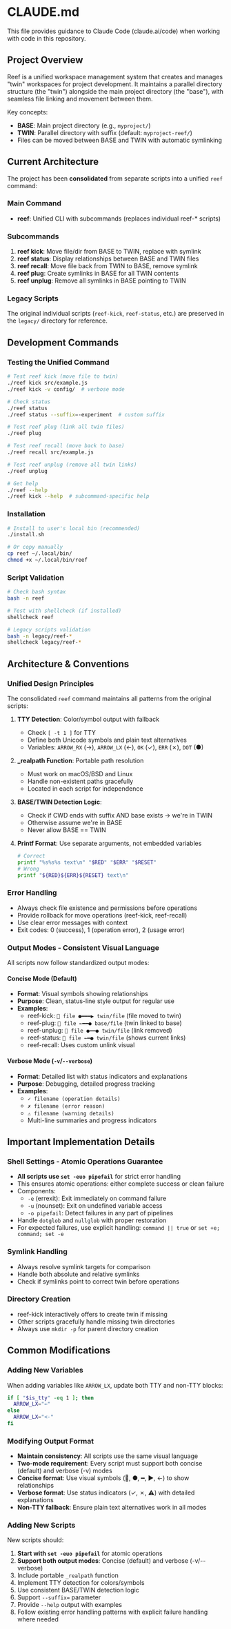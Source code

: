 # CLAUDE.md

This file provides guidance to Claude Code (claude.ai/code) when working with code in this repository.

## Project Overview

Reef is a unified workspace management system that creates and manages "twin" workspaces for project development. It maintains a parallel directory structure (the "twin") alongside the main project directory (the "base"), with seamless file linking and movement between them.

Key concepts:
- **BASE**: Main project directory (e.g., `myproject/`)
- **TWIN**: Parallel directory with suffix (default: `myproject-reef/`)
- Files can be moved between BASE and TWIN with automatic symlinking

## Current Architecture

The project has been **consolidated** from separate scripts into a unified `reef` command:

### Main Command
- **reef**: Unified CLI with subcommands (replaces individual reef-* scripts)

### Subcommands
1. **reef kick**: Move file/dir from BASE to TWIN, replace with symlink
2. **reef status**: Display relationships between BASE and TWIN files
3. **reef recall**: Move file back from TWIN to BASE, remove symlink
4. **reef plug**: Create symlinks in BASE for all TWIN contents
5. **reef unplug**: Remove all symlinks in BASE pointing to TWIN

### Legacy Scripts
The original individual scripts (`reef-kick`, `reef-status`, etc.) are preserved in the `legacy/` directory for reference.

## Development Commands

### Testing the Unified Command
```bash
# Test reef kick (move file to twin)
./reef kick src/example.js
./reef kick -v config/  # verbose mode

# Check status
./reef status
./reef status --suffix=-experiment  # custom suffix

# Test reef plug (link all twin files)
./reef plug

# Test reef recall (move back to base)
./reef recall src/example.js

# Test reef unplug (remove all twin links)
./reef unplug

# Get help
./reef --help
./reef kick --help  # subcommand-specific help
```

### Installation
```bash
# Install to user's local bin (recommended)
./install.sh

# Or copy manually
cp reef ~/.local/bin/
chmod +x ~/.local/bin/reef
```

### Script Validation
```bash
# Check bash syntax
bash -n reef

# Test with shellcheck (if installed)
shellcheck reef

# Legacy scripts validation
bash -n legacy/reef-*
shellcheck legacy/reef-*
```

## Architecture & Conventions

### Unified Design Principles
The consolidated `reef` command maintains all patterns from the original scripts:

1. **TTY Detection**: Color/symbol output with fallback
   - Check `[ -t 1 ]` for TTY
   - Define both Unicode symbols and plain text alternatives
   - Variables: `ARROW_RX` (→), `ARROW_LX` (←), `OK` (✓), `ERR` (✗), `DOT` (●)

2. **_realpath Function**: Portable path resolution
   - Must work on macOS/BSD and Linux
   - Handle non-existent paths gracefully
   - Located in each script for independence

3. **BASE/TWIN Detection Logic**: 
   - Check if CWD ends with suffix AND base exists → we're in TWIN
   - Otherwise assume we're in BASE
   - Never allow BASE == TWIN

4. **Printf Format**: Use separate arguments, not embedded variables
   ```bash
   # Correct
   printf "%s%s%s text\n" "$RED" "$ERR" "$RESET"
   # Wrong
   printf "${RED}${ERR}${RESET} text\n"
   ```

### Error Handling
- Always check file existence and permissions before operations
- Provide rollback for move operations (reef-kick, reef-recall)
- Use clear error messages with context
- Exit codes: 0 (success), 1 (operation error), 2 (usage error)

### Output Modes - Consistent Visual Language
All scripts now follow standardized output modes:

#### Concise Mode (Default)
- **Format**: Visual symbols showing relationships
- **Purpose**: Clean, status-line style output for regular use
- **Examples**:
  - reef-kick: `🔗 file ●━━━▶ twin/file` (file moved to twin)
  - reef-plug: `🔗 file ←━━● base/file` (twin linked to base)  
  - reef-unplug: `🔗 file ●━━● twin/file` (link removed)
  - reef-status: `🔗 file ←━● twin/file` (shows current links)
  - reef-recall: Uses custom unlink visual

#### Verbose Mode (`-v`/`--verbose`)
- **Format**: Detailed list with status indicators and explanations
- **Purpose**: Debugging, detailed progress tracking
- **Examples**:
  - `✓ filename (operation details)`
  - `✗ filename (error reason)`
  - `⚠️ filename (warning details)`
  - Multi-line summaries and progress indicators

## Important Implementation Details

### Shell Settings - Atomic Operations Guarantee
- **All scripts use `set -euo pipefail`** for strict error handling
- This ensures atomic operations: either complete success or clean failure  
- Components:
  - `-e` (errexit): Exit immediately on command failure
  - `-u` (nounset): Exit on undefined variable access
  - `-o pipefail`: Detect failures in any part of pipelines
- Handle `dotglob` and `nullglob` with proper restoration
- For expected failures, use explicit handling: `command || true` or `set +e; command; set -e`

### Symlink Handling
- Always resolve symlink targets for comparison
- Handle both absolute and relative symlinks
- Check if symlinks point to correct twin before operations

### Directory Creation
- reef-kick interactively offers to create twin if missing
- Other scripts gracefully handle missing twin directories
- Always use `mkdir -p` for parent directory creation

## Common Modifications

### Adding New Variables
When adding variables like `ARROW_LX`, update both TTY and non-TTY blocks:
```bash
if [ "$is_tty" -eq 1 ]; then
  ARROW_LX="←"
else
  ARROW_LX="<-"
fi
```

### Modifying Output Format
- **Maintain consistency**: All scripts use the same visual language
- **Two-mode requirement**: Every script must support both concise (default) and verbose (-v) modes
- **Concise format**: Use visual symbols (🔗, ●, ━, ▶, ←) to show relationships
- **Verbose format**: Use status indicators (✓, ✗, ⚠️) with detailed explanations
- **Non-TTY fallback**: Ensure plain text alternatives work in all modes

### Adding New Scripts
New scripts should:
1. **Start with `set -euo pipefail`** for atomic operations
2. **Support both output modes**: Concise (default) and verbose (-v/--verbose)
3. Include portable `_realpath` function
4. Implement TTY detection for colors/symbols
5. Use consistent BASE/TWIN detection logic
6. Support `--suffix=` parameter
7. Provide `--help` output with examples
8. Follow existing error handling patterns with explicit failure handling where needed